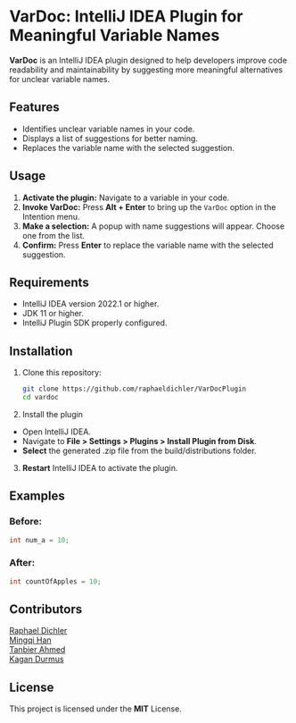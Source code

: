 # VarDoc: IntelliJ IDEA Plugin for Meaningful Variable Names

**VarDoc** is an IntelliJ IDEA plugin designed to help developers improve code readability and maintainability by suggesting more meaningful alternatives for unclear variable names.

## Features

- Identifies unclear variable names in your code.
- Displays a list of suggestions for better naming.
- Replaces the variable name with the selected suggestion.

## Usage

1. **Activate the plugin:** Navigate to a variable in your code.
2. **Invoke VarDoc:** Press **Alt + Enter** to bring up the `VarDoc` option in the Intention menu.
3. **Make a selection:** A popup with name suggestions will appear. Choose one from the list.
4. **Confirm:** Press **Enter** to replace the variable name with the selected suggestion.

## Requirements

- IntelliJ IDEA version 2022.1 or higher.
- JDK 11 or higher.
- IntelliJ Plugin SDK properly configured.

## Installation

1. Clone this repository:
   ```bash
   git clone https://github.com/raphaeldichler/VarDocPlugin
   cd vardoc
   ```
2. Install the plugin
- Open IntelliJ IDEA.
- Navigate to **File > Settings > Plugins > Install Plugin from Disk**.
- **Select** the generated .zip file from the build/distributions folder.

3. **Restart** IntelliJ IDEA to activate the plugin.

## Examples

### Before:
```java
int num_a = 10;
```

### After:
```java
int countOfApples = 10;
```

## Contributors
[Raphael Dichler](https://github.com/raphaeldichler) \
[Mingqi Han](https://github.com/MuZiQiAM) \
[Tanbier Ahmed](https://github.com/Tanbier) \
[Kagan Durmus](https://github.com/apocalypse14) 


## License
This project is licensed under the **MIT** License.


